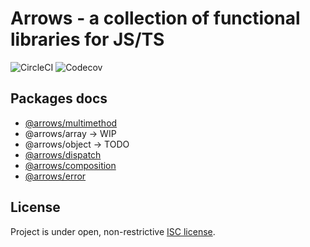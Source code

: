 # Arrows - a collection of functional libraries for JS/TS

![CircleCI](https://img.shields.io/circleci/build/github/caderek/arrows)
![Codecov](https://img.shields.io/codecov/c/github/caderek/arrows?token=c6adb715d638431786fefe69ca08ab00)

## Packages docs

- [@arrows/multimethod](packages/multimethod/README.md)
- @arrows/array -> WIP
- @arrows/object -> TODO
- [@arrows/dispatch](packages/dispatch/README.md)
- [@arrows/composition](packages/composition/README.md)
- [@arrows/error](packages/error/README.md)

## License

Project is under open, non-restrictive [ISC license](LICENSE).

